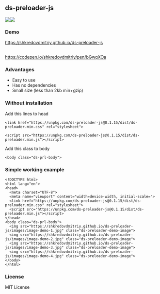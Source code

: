 ## ds-preloader-js
<img src="https://badgen.net/npm/v/ds-preloader-js"/><img src="https://badgen.net/npm/dw/ds-preloader-js"/></br>

### Demo
https://shkredovdmitriy.github.io/ds-preloader-js </br></br>

https://codepen.io/shkredovdmitriy/pen/bGwqXOa 

### Advantages
- Easy to use
- Has no dependencies </br>
- Small size (less than 2kb min+gzip)

### Without installation

Add this lines to head
```
<link href="https://unpkg.com/ds-preloader-js@0.1.15/dist/ds-preloader.min.css" rel="stylesheet">
```
```
<script src="https://unpkg.com/ds-preloader-js@0.1.15/dist/ds-preloader.min.js"></script>
```
Add this class to body
```
<body class="ds-prl-body">
```
### Simple working example
```
<!DOCTYPE html>
<html lang="en">
<head>
  <meta charset="UTF-8">
  <meta name="viewport" content="width=device-width, initial-scale=">
  <link href="https://unpkg.com/ds-preloader-js@0.1.15/dist/ds-preloader.min.css" rel="stylesheet">
  <script src="https://unpkg.com/ds-preloader-js@0.1.15/dist/ds-preloader.min.js"></script>
</head>
<body class="ds-prl-body">
  <img src="https://shkredovdmitriy.github.io/ds-preloader-js/images/image-demo-1.jpg" class="ds-preloader-demo-image">
  <img src="https://shkredovdmitriy.github.io/ds-preloader-js/images/image-demo-2.jpg" class="ds-preloader-demo-image">
  <img src="https://shkredovdmitriy.github.io/ds-preloader-js/images/image-demo-3.jpg" class="ds-preloader-demo-image">
  <img src="https://shkredovdmitriy.github.io/ds-preloader-js/images/image-demo-4.jpg" class="ds-preloader-demo-image">
</body>
</html>
```

### License
MIT License
